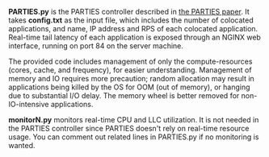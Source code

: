 **PARTIES.py** is the PARTIES controller described in [the PARTIES paper](https://sc2682cornell.github.io/pdf/PARTIES.pdf). It takes **config.txt** as the input file, which includes the number of colocated applications, and name, IP address and RPS of each colocated application. Real-time tail latency of each application is exposed through an NGINX web interface, running on port 84 on the server machine.

The provided code includes management of only the compute-resources (cores, cache, and frequency), for easier understanding. Management of memory and IO requires more precaution; random allocation may result in applications being killed by the OS for OOM (out of memory), or hanging due to substantial I/O delay. The memory wheel is better removed for non-IO-intensive applications. 
 
**monitorN.py** monitors real-time CPU and LLC utilization. It is not needed in the PARTIES controller since PARTIES doesn't rely on real-time resource usage. You can comment out related lines in PARTIES.py if no monitoring is wanted.
